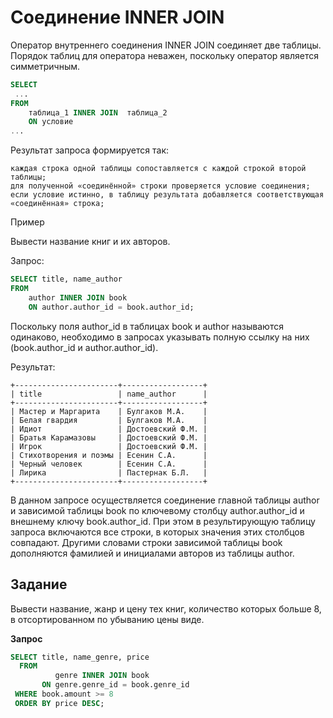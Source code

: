 # Соединение INNER JOIN

Оператор внутреннего соединения INNER JOIN соединяет две таблицы. Порядок таблиц для оператора неважен, поскольку оператор является симметричным.
```SQL
SELECT
 ...
FROM
    таблица_1 INNER JOIN  таблица_2
    ON условие
...
```
Результат запроса формируется так:

    каждая строка одной таблицы сопоставляется с каждой строкой второй таблицы;
    для полученной «соединённой» строки проверяется условие соединения;
    если условие истинно, в таблицу результата добавляется соответствующая «соединённая» строка;

Пример

Вывести название книг и их авторов.

Запрос:
```SQL
SELECT title, name_author
FROM 
    author INNER JOIN book
    ON author.author_id = book.author_id;
```
Поскольку поля author_id в таблицах book и author называются одинаково, необходимо в запросах указывать полную ссылку на них (book.author_id и author.author_id).

Результат:
```
+-----------------------+------------------+
| title                 | name_author      |
+-----------------------+------------------+
| Мастер и Маргарита    | Булгаков М.А.    |
| Белая гвардия         | Булгаков М.А.    |
| Идиот                 | Достоевский Ф.М. |
| Братья Карамазовы     | Достоевский Ф.М. |
| Игрок                 | Достоевский Ф.М. |
| Стихотворения и поэмы | Есенин С.А.      |
| Черный человек        | Есенин С.А.      |
| Лирика                | Пастернак Б.Л.   |
+-----------------------+------------------+
```
В данном запросе осуществляется соединение главной таблицы author и зависимой таблицы book по ключевому столбцу author.author_id и внешнему ключу book.author_id. При этом в результирующую таблицу запроса включаются все строки, в которых значения этих столбцов совпадают. Другими словами строки зависимой таблицы book дополняются фамилией и инициалами авторов из таблицы author.

## Задание

Вывести название, жанр и цену тех книг, количество которых больше 8, в отсортированном по убыванию цены виде.

**Запрос**
```SQL
SELECT title, name_genre, price
  FROM
          genre INNER JOIN book
       ON genre.genre_id = book.genre_id 
 WHERE book.amount >= 8     
 ORDER BY price DESC;
```